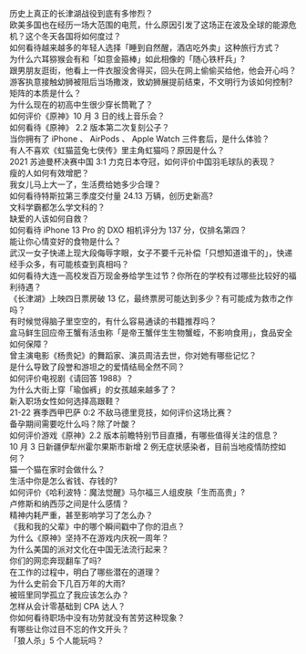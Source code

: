 历史上真正的长津湖战役到底有多惨烈？  
欧美多国也在经历一场大范围的电荒，什么原因引发了这场正在波及全球的能源危机？这个冬天各国将如何度过？  
如何看待越来越多的年轻人选择「睡到自然醒，酒店吃外卖」这种旅行方式？  
为什么六耳猕猴会有和「如意金箍棒」如此相像的「随心铁杆兵」?  
跟男朋友逛街，他看上一件衣服没舍得买，回头在网上偷偷买给他，他会开心吗？  
游客执意接触幼狮被阻后当场撒泼，致幼狮展提前结束，不文明行为该如何控制?  
矩阵的本质是什么？  
为什么现在的初高中生很少穿长筒靴了？  
如何评价《原神》10 月 3 日的线上音乐会？  
如何看待《原神》 2.2 版本第二次复刻公子？  
当你拥有了 iPhone 、 AirPods 、 Apple Watch 三件套后，是什么体验？  
有人不喜欢《虹猫蓝兔七侠传》里主角虹猫吗？原因是什么？  
2021 苏迪曼杯决赛中国 3:1 力克日本夺冠，如何评价中国羽毛球队的表现？  
瘦的人如何有效增肥？  
我女儿马上大一了，生活费给她多少合理？  
如何看待特斯拉第三季度交付量 24.13 万辆，创历史新高?  
文科学霸都怎么学文科的？  
缺爱的人该如何自救？  
如何看待 iPhone 13  Pro 的 DXO 相机评分为 137 分，仅排名第四？  
能让你心情变好的食物是什么？  
武汉一女子快递上现大段侮辱字眼，女子不要千元补偿「只想知道谁干的」，快递经手众多，有可能核查到真相吗？  
如何看待大连一高校发百万现金券给学生过节？你所在的学校有过哪些比较好的福利待遇？  
《长津湖》上映四日票房破 13 亿，最终票房可能达到多少？有可能成为救市之作吗？  
有时候觉得脑子里空空的，有什么容易通读的书籍推荐吗？  
盒马鲜生回应帝王蟹有活虫称「是帝王蟹伴生生物蟹蛭，不影响食用」，食品安全如何保障？  
曾主演电影《杨贵妃》的舞蹈家、演员周洁去世，你对她有哪些记忆？  
是什么导致了段誉和游坦之的爱情结局全然不同？  
如何评价电视剧《请回答 1988》？  
为什么大街上穿「瑜伽裤」的女孩越来越多了？  
新入职场女性如何选择高跟鞋？  
21-22 赛季西甲巴萨 0:2 不敌马德里竞技，如何评价这场比赛？  
备孕期间需要吃什么吗？除了叶酸？  
如何评价游戏《原神》2.2 版本前瞻特别节目直播，有哪些值得关注的信息？  
10 月 3 日新疆伊犁州霍尔果斯市新增 2 例无症状感染者，目前当地疫情防控如何？  
猫一个猫在家时会做什么？  
生活中你是怎么省钱、存钱的?  
如何评价《哈利波特：魔法觉醒》马尔福三人组皮肤「生而高贵」?  
卢修斯和纳西莎之间是什么感情？  
精神内耗严重，甚至影响学习了怎么办？  
《我和我的父辈》中的哪个瞬间戳中了你的泪点？  
为什么《原神》坚持不在游戏内庆祝一周年？  
为什么美国的派对文化在中国无法流行起来？  
你们的网恋奔现翻车了吗?  
在工作的过程中，明白了哪些潜在的道理？  
为什么史前会下几百万年的大雨?  
被班里同学孤立了我应该怎么办？  
怎样从会计零基础到 CPA 达人？  
你如何看待职场中没有功劳就没有苦劳这种现象？  
有哪些让你过目不忘的作文开头？  
「狼人杀」5 个人能玩吗？  
